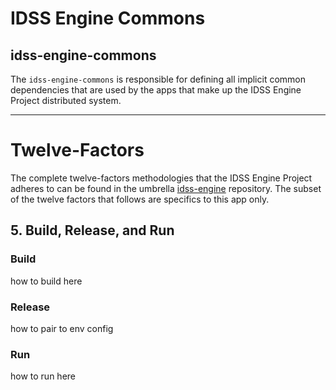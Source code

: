 # IDSS Engine Commons
## idss-engine-commons

The `idss-engine-commons` is responsible for defining all implicit common dependencies that are used by the apps that make up the IDSS Engine Project distributed system.

---
# Twelve-Factors

The complete twelve-factors methodologies that the IDSS Engine Project adheres to can be found in the umbrella [idss-engine](https://github.com/NOAA-GSL/idss-engine) repository. The subset of the twelve factors that follows are specifics to this app only.

## 5. Build, Release, and Run

### Build
how to build here

### Release
how to pair to env config

### Run
how to run here